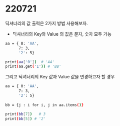 # 220721



딕셔너리의 값 출력은 2가지 방법 사용해보자.

* 딕셔너리의 Key와 Value 의 값은 문자, 숫자 모두 가능

``` bash
aa = { 0: 'AA', 
      7: 3, 
      '2': 5}

print(aa['0'])  # 'AA'
print(aa.get('1')) # 'BB'
```





그리고 딕셔너리의 Key 값과 Value 값을 변경하고자 할 경우

```bash
aa = { 0: 'AA', 
      7: 3, 
      '2': 5}
      
bb = {j : i for i, j in aa.items()}

print(bb[7])   # 3
print(bb[5]) # '2'
```


